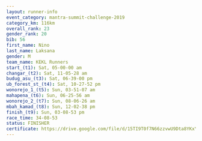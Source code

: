 ```yaml
---
layout: runner-info 
event_category: mantra-summit-challenge-2019 
category_km: 116km 
overall_rank: 23
gender_rank: 20
bib: 56
first_name: Nino
last_name: Laksana
gender: M
team_name: KEKL Runners
start_(t1): Sat, 05-00-00 am
changar_(t2): Sat, 11-05-28 am
budug_asu_(t3): Sat, 06-39-00 pm
ub_forest_st_(t4): Sat, 10-27-52 pm
wonorejo_1_(t5): Sun, 03-51-07 am
mahapena_(t6): Sun, 06-25-56 am
wonorejo_2_(t7): Sun, 08-06-26 am
mbah_kamad_(t8): Sun, 12-02-38 pm
finish_(t9): Sun, 03-08-53 pm
race_time: 34-08-53
status: FINISHER
certificate: https://drive.google.com/file/d/15TI9T0f7N66zzvwU9Dta8YKxYf5sEZQn/view?usp=sharing
---
```

